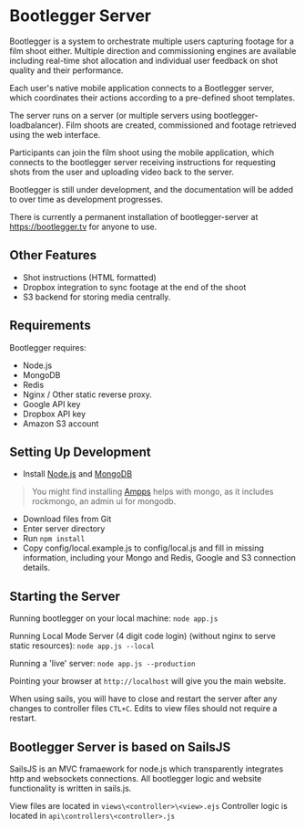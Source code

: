 # Bootlegger Server
Bootlegger is a system to orchestrate multiple users capturing footage for a film shoot either. Multiple direction and commissioning engines are available including real-time shot allocation and individual user feedback on shot quality and their performance. 

Each user's native mobile application connects to a Bootlegger server, which coordinates their actions according to a pre-defined shoot templates.

The server runs on a server (or multiple servers using bootlegger-loadbalancer). Film shoots are created, commissioned and footage retrieved using the web interface.

Participants can join the film shoot using the mobile application, which connects to the bootlegger server receiving instructions for requesting shots from the user and uploading video back to the server.

Bootlegger is still under development, and the documentation will be added to over time as development progresses.

There is currently a permanent installation of bootlegger-server at https://bootlegger.tv for anyone to use.

## Other Features
- Shot instructions (HTML formatted)
- Dropbox integration to sync footage at the end of the shoot
- S3 backend for storing media centrally.

## Requirements
Bootlegger requires:

- Node.js
- MongoDB
- Redis
- Nginx / Other static reverse proxy.
- Google API key
- Dropbox API key
- Amazon S3 account

## Setting Up Development
- Install [Node.js](http://nodejs.org/) and [MongoDB](http://www.mongodb.org/)
> You might find installing [Ampps](http://www.ampps.com/downloads) helps with mongo, as it includes rockmongo, an admin ui for mongodb.

- Download files from Git
- Enter server directory
- Run `npm install`
- Copy config/local.example.js to config/local.js and fill in missing information, including your Mongo and Redis, Google and S3 connection details.

## Starting the Server
Running bootlegger on your local machine:
`node app.js`

Running Local Mode Server (4 digit code login) (without nginx to serve static resources): 
`node app.js --local`

Running a 'live' server:
`node app.js --production`

Pointing your browser at `http://localhost` will give you the main website.

When using sails, you will have to close and restart the server after any changes to controller files `CTL+C`. Edits to view files should not require a restart.

## Bootlegger Server is based on SailsJS
SailsJS is an MVC framaework for node.js which transparently integrates http and websockets connections. All bootlegger logic and website functionality is written in sails.js.

View files are located in `views\<controller>\<view>.ejs`
Controller logic is located in `api\controllers\<controller>.js`